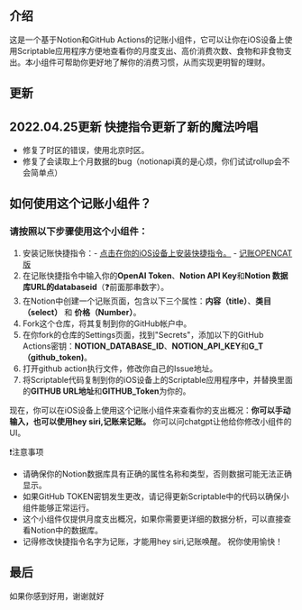 ## 介绍
这是一个基于Notion和GitHub Actions的记账小组件，它可以让你在iOS设备上使用Scriptable应用程序方便地查看你的月度支出、高价消费次数、食物和非食物支出。本小组件可帮助你更好地了解你的消费习惯，从而实现更明智的理财。

## 更新
2022.04.25更新
快捷指令更新了新的魔法吟唱
---

- 修复了时区的错误，使用北京时区。
- 修复了会读取上个月数据的bug（notionapi真的是心烦，你们试试rollup会不会简单点）


## 如何使用这个记账小组件？
### 请按照以下步骤使用这个小组件：

1. 安装记账快捷指令：- [点击在你的iOS设备上安装快捷指令。](https://www.icloud.com/shortcuts/899a6c3faa4248adb6934292885d3433)
                   - [记账OPENCAT版](https://t.co/Q3lVOfhZBN)
2. 在记账快捷指令中输入你的**OpenAI Token**、**Notion API Key**和**Notion 数据库URL的databaseid**（❓前面那串数字）。
3. 在Notion中创建一个记账页面，包含以下三个属性：**内容（title）**、**类目（select）** 和 **价格（Number）**。
4. Fork这个仓库，将其复制到你的GitHub帐户中。
5. 在你fork的仓库的Settings页面，找到"Secrets"，添加以下的GitHub Actions密钥：**NOTION_DATABASE_ID**、**NOTION_API_KEY**和**G_T（github_token)**。
6. 打开github action执行文件，修改你自己的Issue地址。
7. 将Scriptable代码复制到你的iOS设备上的Scriptable应用程序中，并替换里面的**GITHUB URL地址**和**GITHUB_Token**为你的。

现在，你可以在iOS设备上使用这个记账小组件来查看你的支出概况：**你可以手动输入，也可以使用hey siri,记账来记账。**
你可以问chatgpt让他给你修改小组件的UI。

❗注意事项
- 请确保你的Notion数据库具有正确的属性名称和类型，否则数据可能无法正确显示。
- 如果GitHub TOKEN密钥发生更改，请记得更新Scriptable中的代码以确保小组件能够正常运行。
- 这个小组件仅提供月度支出概况，如果你需要更详细的数据分析，可以直接查看Notion中的数据库。
- 记得修改快捷指令名字为记账，才能用hey siri,记账唤醒。
祝你使用愉快！

## 最后
如果你感到好用，谢谢就好
